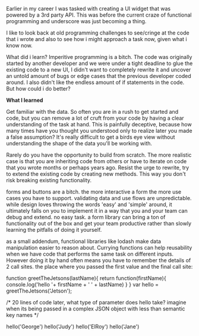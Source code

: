 
Earlier in my career I was tasked with creating a UI widget that was powered by a 3rd party API. This was before the current craze of functional programming and underscore was just becoming a thing.

I like to look back at old programming challenges to see/cringe at the code that i wrote and also to see how i might approach a task now, given what i know now. 

What did i learn? Imperitive programming is a bitch. The code was originally started by another developer and we were under a tight deadline to glue the existing code to a new UI, I didn't want to completely rewrite it and uncover an untold amount of bugs or edge cases that the previous developer coded around. I also didn't like the endless amount of if statements in the code. But how could i do better?


**What I learned**

Get familiar with the data. So often you are in a rush to get started and code, but you can remove a lot of cruft from your code by having a clear understanding of the task at hand. This is painfully deceptive, because how many times have you thought you understood only to realize later you made a false assumption? It's really difficult to get a birds eye view without understanding the shape of the data you'll be working with.

Rarely do you have the opportunity to build from scratch. The more realistic case is that you are inheriting code from others or have to iterate on code that you wrote months or perhaps years ago. Resist the urge to rewrite, try to extend the existing code by creating new methods. This way you don't risk breaking existing functionality.

forms and buttons are a bitch. the more interactive a form the more use cases you have to support. validating data and use flows are unpredictable. while design loves throwing the words 'easy' and 'simple' around, it ultimately falls on you to implement it in a way that you and your team can debug and extend. no easy task. a form library can bring a ton of functionality out of the box and get your team productive rather than slowly learning the pitfalls of doing it yourself.

as a small addendum, functional libraries like lodash make data manipulation easier to reason about. Currying functions can help reusability when we have code that performs the same task on different inputs. However doing it by hand often means you have to remember the details of 2 call sites. the place where you passed the first value and the final call site:

function greetTheJetsons(lastName){
	return function(firstName){
		console.log('hello '+ firstName + ' ' + lastName)
	}
}
var hello = greetTheJetsons('Jetson');

/*
20 lines of code later, what type of parameter does hello take? imagine when its being passed in a complex JSON object with less than
semantic key names
*/

hello('George')
hello('Judy')
hello('ElRoy')
hello('Jane')

